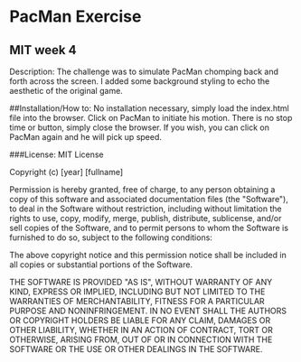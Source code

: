 # PacMan Exercise

## MIT week 4

Description: The challenge was to simulate PacMan chomping back and forth across the screen. I added some background styling to echo the aesthetic of the original game. 


##Installation/How to: No installation necessary, simply load the index.html file into the browser. Click on PacMan to initiate his motion. There is no stop time or button, simply close the browser. If you wish, you can click on PacMan again and he will pick up speed. 

###License: 
MIT License

Copyright (c) [year] [fullname]

Permission is hereby granted, free of charge, to any person obtaining a copy
of this software and associated documentation files (the "Software"), to deal
in the Software without restriction, including without limitation the rights
to use, copy, modify, merge, publish, distribute, sublicense, and/or sell
copies of the Software, and to permit persons to whom the Software is
furnished to do so, subject to the following conditions:

The above copyright notice and this permission notice shall be included in all
copies or substantial portions of the Software.

THE SOFTWARE IS PROVIDED "AS IS", WITHOUT WARRANTY OF ANY KIND, EXPRESS OR
IMPLIED, INCLUDING BUT NOT LIMITED TO THE WARRANTIES OF MERCHANTABILITY,
FITNESS FOR A PARTICULAR PURPOSE AND NONINFRINGEMENT. IN NO EVENT SHALL THE
AUTHORS OR COPYRIGHT HOLDERS BE LIABLE FOR ANY CLAIM, DAMAGES OR OTHER
LIABILITY, WHETHER IN AN ACTION OF CONTRACT, TORT OR OTHERWISE, ARISING FROM,
OUT OF OR IN CONNECTION WITH THE SOFTWARE OR THE USE OR OTHER DEALINGS IN THE
SOFTWARE.



